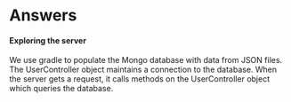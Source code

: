 # Answers

#### Exploring the server

We use gradle to populate the Mongo database with data from JSON files. The UserController object maintains a connection
to the database. When the server gets a request, it calls methods on the UserController object which queries the 
database.